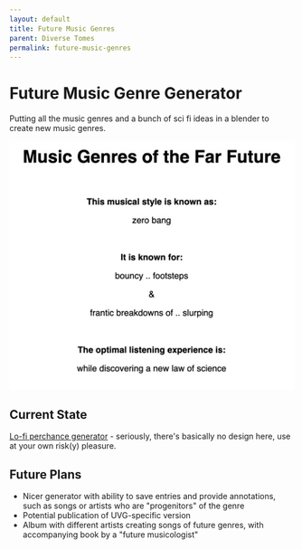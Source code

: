 ```yaml
---
layout: default
title: Future Music Genres
parent: Diverse Tomes
permalink: future-music-genres
---
```


# Future Music Genre Generator

Putting all the music genres and a bunch of sci fi ideas in a blender to create new music genres.

![Sample image of Future Music Genre Generator](../img/future-music-teaser-2.jpg)

##	Current State

[Lo-fi perchance generator](https://perchance.org/music-genres-draft) - seriously, there's basically no design here, use at your own risk(y) pleasure.

## Future Plans ##

* Nicer generator with ability to save entries and provide annotations, such as songs or artists who are "progenitors" of the genre
* Potential publication of UVG-specific version
* Album with different artists creating songs of future genres, with accompanying book by a "future musicologist"

